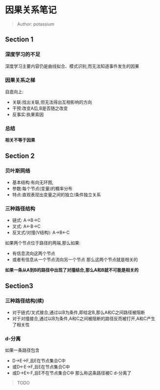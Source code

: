 # 因果关系笔记
> Author: potassium

## Section 1
### 深度学习的不足
深度学习主要内容仍是曲线拟合、模式识别,而无法知道事件发生的因果

### 因果关系之梯
自底向上:
- 关联:找出关联,但无法得出互相影响的方向
- 干预:改变A后,B是否随之改变
- 反事实:执果索因

### 总结
**相关不等于因果**


## Section 2
### 贝叶斯网络
- 基本结构:有向无环图,
- 参数:每个节点(变量)的概率分布
- 特点:直观表现出变量之间的独立/条件独立关系

### 三种路径结构
- 链式: A->B->C
- 叉式: A<-B->C
- 反叉式/对撞(V结构): A->B<-C

如果两个节点位于路径的两端,那么如果:
- 有信息流向这两个节点
- 或者有信息从一个节点流向另一个节点
那么这两个节点就是相关的

**如果一条从A到B的路径中出现了对撞结合,那么A和B就不可能是相关的**

## Section3
### 三种路径结构(续)
- 对于链式/叉式接合,通过以B为条件,即给定B,那么A和C之间路径被阻断
- 对于对撞接合,通过以B为条件,A和C之间被阻断的路径反而被打开,A和C产生了相关性

### d-分离
如果一条路径包含
- D->E->F,且E在节点集合C中
- 或D<-E->F,且E在节点集合C中
- 或D->E<-F,且E不在节点集合C中
那么称这条路径被C d-分离了

> TODO

